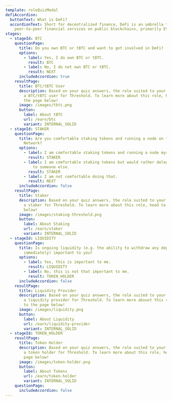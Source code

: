 ```yaml
---
template: roleQuizModal
defiAccordion:
  buttonText: What is DeFi?
  accordionText: Short for decentralized finance, DeFi is an umbrella term for
    peer-to-peer financial services on public blockchains, primarily Ethereum.
stages:
  - stageId: BTC
    questionPage:
      title: Do you own BTC or tBTC and want to get involved in DeFi?
      options:
        - label: Yes, I do own BTC or tBTC.
          result: BTC
        - label: No, I do not own BTC or tBTC.
          result: NEXT
      includeAccordion: true
    resultPage:
      title: BTC/tBTC User
      description: Based on your quiz answers, the role suited to your preferences is
        a BTC/tBTC user for Threshold. To learn more about this role, head to
        the page below!
      image: /images/tbtc.png
      button:
        label: About tBTC
        url: /earn/btc
        variant: INTERNAL_SOLID
  - stageId: STAKER
    questionPage:
      title: Are you comfortable staking tokens and running a node on the Threshold
        Network?
      options:
        - label: I am comfortable staking tokens and running a node myself.
          result: STAKER
        - label: I am comfortable staking tokens but would rather delegate running a node
            to someone else.
          result: STAKER
        - label: I am not comfortable doing that.
          result: NEXT
      includeAccordion: false
    resultPage:
      title: Staker
      description: Based on your quiz answers, the role suited to your preferences is
        a staker for Threshold. To learn more about this role, head to the page
        below!
      image: /images/staking-threshold.png
      button:
        label: About Staking
        url: /earn/staker
        variant: INTERNAL_SOLID
  - stageId: LIQUIDITY
    questionPage:
      title: Is ongoing liquidity (e.g. the ability to withdraw any deposited tokens
        immediately) important to you?
      options:
        - label: Yes, this is important to me.
          result: LIQUIDITY
        - label: No, this is not that important to me.
          result: TOKEN_HOLDER
      includeAccordion: false
    resultPage:
      title: Liquidity Provider
      description: Based on your quiz answers, the role suited to your preferences is
        a liquidity provider for Threshold. To learn more abouot this role, head
        to the page below!
      image: /images/liquidity.png
      button:
        label: About Liquidity
        url: /earn/liquidity-provider
        variant: INTERNAL_SOLID
  - stageId: TOKEN_HOLDER
    resultPage:
      title: Token Holder
      description: Based on your quiz answers, the role suited to your preferences is
        a token holder for Threshold. To learn more about this role, head to the
        page below!
      image: /images/token-holder.png
      button:
        label: About Tokens
        url: /earn/token-holder
        variant: INTERNAL_SOLID
    questionPage:
      includeAccordion: false
---
```

